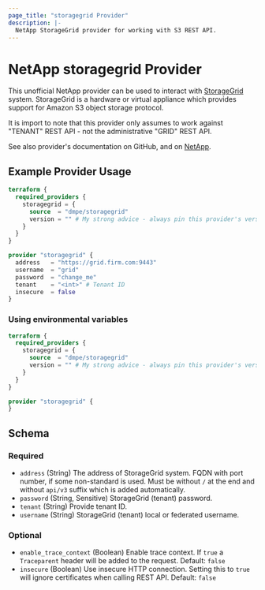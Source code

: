 ```yaml
---
page_title: "storagegrid Provider"
description: |-
  NetApp StorageGrid provider for working with S3 REST API.
---
```


# NetApp storagegrid Provider

This unofficial NetApp provider can be used to interact with [StorageGrid](https://www.netapp.com/data-storage/storagegrid/) system.
StorageGrid is a hardware or virtual appliance which provides support for Amazon S3 object storage protocol.

It is import to note that this provider only assumes to work against "TENANT" REST API - not the administrative "GRID" REST API.

See also provider's documentation on GitHub, and on [NetApp](https://docs.netapp.com/us-en/storagegrid-family/).

## Example Provider Usage

```terraform
terraform {
  required_providers {
    storagegrid = {
      source  = "dmpe/storagegrid"
      version = "" # My strong advice - always pin this provider's version!
    }
  }
}

provider "storagegrid" {
  address   = "https://grid.firm.com:9443"
  username  = "grid"
  password  = "change_me"
  tenant    = "<int>" # Tenant ID
  insecure  = false
}
```

### Using environmental variables

```terraform
terraform {
  required_providers {
    storagegrid = {
      source  = "dmpe/storagegrid"
      version = "" # My strong advice - always pin this provider's version!
    }
  }
}

provider "storagegrid" {
}
```


<!-- schema generated by tfplugindocs -->
## Schema

### Required

- `address` (String) The address of StorageGrid system. FQDN with port number, if some non-standard is used.
Must be without `/` at the end and without `api/v3` suffix which is added automatically.
- `password` (String, Sensitive) StorageGrid (tenant) password.
- `tenant` (String) Provide tenant ID.
- `username` (String) StorageGrid (tenant) local or federated username.

### Optional

- `enable_trace_context` (Boolean) Enable trace context. If `true` a `Traceparent` header will be added to the request. Default: `false`
- `insecure` (Boolean) Use insecure HTTP connection. Setting this to `true` will ignore certificates when calling REST API. Default: `false`

